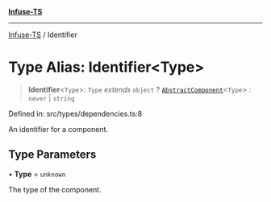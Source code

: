 [**Infuse-TS**](../README.md)

***

[Infuse-TS](../README.md) / Identifier

# Type Alias: Identifier\<Type\>

> **Identifier**\<`Type`\>: `Type` *extends* `object` ? [`AbstractComponent`](AbstractComponent.md)\<`Type`\> : `never` \| `string`

Defined in: src/types/dependencies.ts:8

An identifier for a component.

## Type Parameters

• **Type** = `unknown`

The type of the component.
